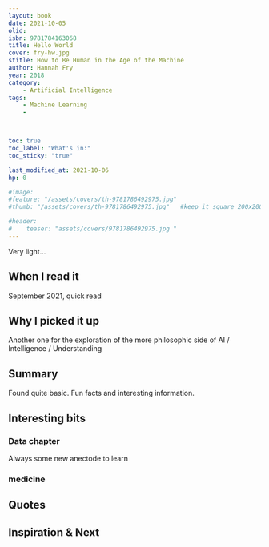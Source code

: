 ```yaml
---
layout: book
date: 2021-10-05
olid: 
isbn: 9781784163068
title: Hello World
cover: fry-hw.jpg
stitle: How to Be Human in the Age of the Machine
author: Hannah Fry
year: 2018
category:
    - Artificial Intelligence
tags: 
    - Machine Learning
    - 



toc: true
toc_label: "What's in:"
toc_sticky: "true"

last_modified_at: 2021-10-06
hp: 0

#image:
#feature: "/assets/covers/th-9781786492975.jpg"
#thumb: "/assets/covers/th-9781786492975.jpg"   #keep it square 200x200 px is good

#header:
#    teaser: "assets/covers/9781786492975.jpg "
---
```

Very light...


## When I read it
September 2021, quick read

## Why I picked it up
Another one for the exploration of the more philosophic side of AI / Intelligence / Understanding


## Summary
Found quite basic.
Fun facts and interesting information.



## Interesting bits




### Data chapter
Always some new anectode to learn

### medicine



## Quotes

## Inspiration & Next
